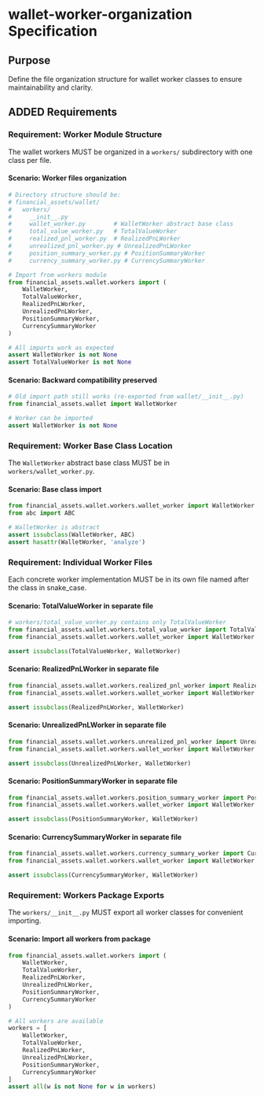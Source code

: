 # wallet-worker-organization Specification

## Purpose
Define the file organization structure for wallet worker classes to ensure maintainability and clarity.

## ADDED Requirements

### Requirement: Worker Module Structure
The wallet workers MUST be organized in a `workers/` subdirectory with one class per file.

#### Scenario: Worker files organization
```python
# Directory structure should be:
# financial_assets/wallet/
#   workers/
#     __init__.py
#     wallet_worker.py        # WalletWorker abstract base class
#     total_value_worker.py   # TotalValueWorker
#     realized_pnl_worker.py  # RealizedPnLWorker
#     unrealized_pnl_worker.py # UnrealizedPnLWorker
#     position_summary_worker.py # PositionSummaryWorker
#     currency_summary_worker.py # CurrencySummaryWorker

# Import from workers module
from financial_assets.wallet.workers import (
    WalletWorker,
    TotalValueWorker,
    RealizedPnLWorker,
    UnrealizedPnLWorker,
    PositionSummaryWorker,
    CurrencySummaryWorker
)

# All imports work as expected
assert WalletWorker is not None
assert TotalValueWorker is not None
```

#### Scenario: Backward compatibility preserved
```python
# Old import path still works (re-exported from wallet/__init__.py)
from financial_assets.wallet import WalletWorker

# Worker can be imported
assert WalletWorker is not None
```

### Requirement: Worker Base Class Location
The `WalletWorker` abstract base class MUST be in `workers/wallet_worker.py`.

#### Scenario: Base class import
```python
from financial_assets.wallet.workers.wallet_worker import WalletWorker
from abc import ABC

# WalletWorker is abstract
assert issubclass(WalletWorker, ABC)
assert hasattr(WalletWorker, 'analyze')
```

### Requirement: Individual Worker Files
Each concrete worker implementation MUST be in its own file named after the class in snake_case.

#### Scenario: TotalValueWorker in separate file
```python
# workers/total_value_worker.py contains only TotalValueWorker
from financial_assets.wallet.workers.total_value_worker import TotalValueWorker
from financial_assets.wallet.workers.wallet_worker import WalletWorker

assert issubclass(TotalValueWorker, WalletWorker)
```

#### Scenario: RealizedPnLWorker in separate file
```python
from financial_assets.wallet.workers.realized_pnl_worker import RealizedPnLWorker
from financial_assets.wallet.workers.wallet_worker import WalletWorker

assert issubclass(RealizedPnLWorker, WalletWorker)
```

#### Scenario: UnrealizedPnLWorker in separate file
```python
from financial_assets.wallet.workers.unrealized_pnl_worker import UnrealizedPnLWorker
from financial_assets.wallet.workers.wallet_worker import WalletWorker

assert issubclass(UnrealizedPnLWorker, WalletWorker)
```

#### Scenario: PositionSummaryWorker in separate file
```python
from financial_assets.wallet.workers.position_summary_worker import PositionSummaryWorker
from financial_assets.wallet.workers.wallet_worker import WalletWorker

assert issubclass(PositionSummaryWorker, WalletWorker)
```

#### Scenario: CurrencySummaryWorker in separate file
```python
from financial_assets.wallet.workers.currency_summary_worker import CurrencySummaryWorker
from financial_assets.wallet.workers.wallet_worker import WalletWorker

assert issubclass(CurrencySummaryWorker, WalletWorker)
```

### Requirement: Workers Package Exports
The `workers/__init__.py` MUST export all worker classes for convenient importing.

#### Scenario: Import all workers from package
```python
from financial_assets.wallet.workers import (
    WalletWorker,
    TotalValueWorker,
    RealizedPnLWorker,
    UnrealizedPnLWorker,
    PositionSummaryWorker,
    CurrencySummaryWorker
)

# All workers are available
workers = [
    WalletWorker,
    TotalValueWorker,
    RealizedPnLWorker,
    UnrealizedPnLWorker,
    PositionSummaryWorker,
    CurrencySummaryWorker
]
assert all(w is not None for w in workers)
```

